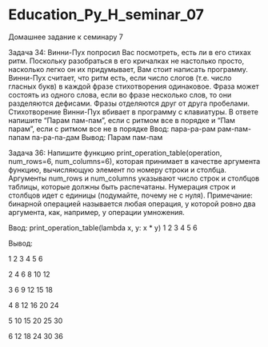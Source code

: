 # Education_Py_H_seminar_07
Домашнее задание к семинару 7


Задача 34: 
  Винни-Пух попросил Вас посмотреть, есть ли в его стихах ритм. Поскольку
разобраться в его кричалках не настолько просто, насколько легко он их придумывает, Вам
стоит написать программу. Винни-Пух считает, что ритм есть, если число слогов (т.е. число
гласных букв) в каждой фразе стихотворения одинаковое. Фраза может состоять из одного
слова, если во фразе несколько слов, то они разделяются дефисами. Фразы отделяются друг
от друга пробелами. Стихотворение Винни-Пух вбивает в программу с клавиатуры. В ответе
напишите “Парам пам-пам”, если с ритмом все в порядке и “Пам парам”, если с ритмом все не
в порядке
Ввод:   пара-ра-рам рам-пам-папам па-ра-па-дам 
Вывод:  Парам пам-пам


Задача 36: 
  Напишите функцию print_operation_table(operation, num_rows=6, num_columns=6),
которая принимает в качестве аргумента функцию, вычисляющую элемент по номеру строки и
столбца. Аргументы num_rows и num_columns указывают число строк и столбцов таблицы,
которые должны быть распечатаны. Нумерация строк и столбцов идет с единицы (подумайте,
почему не с нуля). Примечание: бинарной операцией называется любая операция, у которой
ровно два аргумента, как, например, у операции умножения.
  
  Ввод: 
print_operation_table(lambda x, y: x * y) 1 2 3 4 5 6
 
  Вывод:
  
 1  2  3  4  5  6
 
 2  4  6  8 10 12 
 
 3  6  9 12 15 18
 
 4  8 12 16 20 24
 
 5 10 15 20 25 30
 
 6 12 18 24 30 36 
